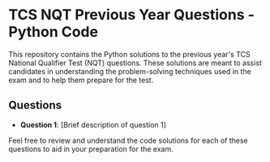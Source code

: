 # TCS NQT Previous Year Questions - Python Code

This repository contains the Python solutions to the previous year's TCS National Qualifier Test (NQT) questions. These solutions are meant to assist candidates in understanding the problem-solving techniques used in the exam and to help them prepare for the test.

## Questions

- **Question 1**: [Brief description of question 1]


Feel free to review and understand the code solutions for each of these questions to aid in your preparation for the exam.

